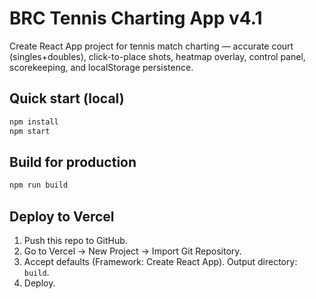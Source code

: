 
# BRC Tennis Charting App v4.1

Create React App project for tennis match charting — accurate court (singles+doubles), click-to-place shots, heatmap overlay, control panel, scorekeeping, and localStorage persistence.

## Quick start (local)

```bash
npm install
npm start
```

## Build for production

```bash
npm run build
```

## Deploy to Vercel

1. Push this repo to GitHub.
2. Go to Vercel → New Project → Import Git Repository.
3. Accept defaults (Framework: Create React App). Output directory: `build`.
4. Deploy.
